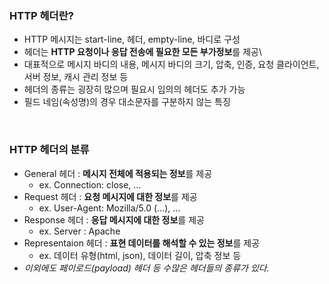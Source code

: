 ### HTTP 헤더란?
+ HTTP 메시지는 start-line, 헤더, empty-line, 바디로 구성
+ 헤더는 **HTTP 요청이나 응답 전송에 필요한 모든 부가정보**를 제공\
+ 대표적으로 메시지 바디의 내용, 메시지 바디의 크기, 압축, 인증, 요청 클라이언트, 서버 정보, 캐시 관리 정보 등
+ 헤더의 종류는 굉장히 많으며 필요시 임의의 헤더도 추가 가능
+ 필드 네임(속성명)의 경우 대소문자를 구분하지 않는 특징

<br/>

### HTTP 헤더의 분류
+ General 헤더 : **메시지 전체에 적용되는 정보**를 제공
  - ex. Connection: close, ...
+ Request 헤더 : **요청 메시지에 대한 정보**를 제공
  - ex. User-Agent: Mozilla/5.0 (...), ...
+ Response 헤더 : **응답 메시지에 대한 정보**를 제공
  - ex. Server : Apache
+ Representaion 헤더 : **표현 데이터를 해석할 수 있는 정보**를 제공
  - ex. 데이터 유형(html, json), 데이터 길이, 압축 정보 등
+ *이외에도 페이로드(payload) 헤더 등 수많은 헤더들의 종류가 있다.*

